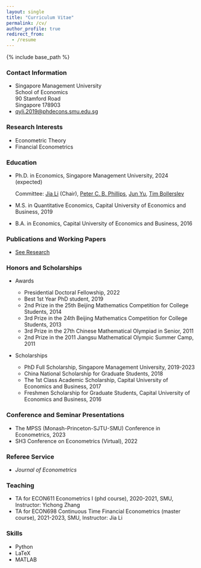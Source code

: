 ```yaml
---
layout: single
title: "Curriculum Vitae"
permalink: /cv/
author_profile: true
redirect_from:
  - /resume
---
```


{% include base_path %}

### Contact Information

* Singapore Management University   
  School of Economics   
  90 Stamford Road   
  Singapore 178903
* [qyli.2019@phdecons.smu.edu.sg](mailto:qyli.2019@phdecons.smu.edu.sg)  

### Research Interests

  * Econometric Theory
  * Financial Econometrics

### Education

* Ph.D. in Economics, Singapore Management University, 2024 (expected)
  
  Committee: [Jia Li](https://sites.google.com/view/jiali/home) (Chair), [Peter C. B. Phillips](http://korora.econ.yale.edu/phillips/), [Jun Yu](http://www.mysmu.edu/faculty/yujun/), [Tim Bollerslev](http://public.econ.duke.edu/~boller/)
* M.S. in Quantitative Economics, Capital University of Economics and Business, 2019
* B.A. in Economics, Capital University of Economics and Business, 2016

### Publications and Working Papers

* [See Research](https://lqyjasonlee.github.io/research/)

### Honors and Scholarships

* Awards
  * Presidential Doctoral Fellowship, 2022
  * Best 1st Year PhD student, 2019
  * 2nd Prize in the 25th Beijing Mathematics Competition for College Students, 2014
  * 3rd Prize in the 24th Beijing Mathematics Competition for College Students, 2013
  * 3rd Prize in the 27th Chinese Mathematical Olympiad in Senior, 2011 
  * 2nd Prize in the 2011 Jiangsu Mathematical Olympic Summer Camp, 2011

* Scholarships
  * PhD Full Scholarship, Singapore Management University, 2019-2023
  * China National Scholarship for Graduate Students, 2018
  * The 1st Class Academic Scholarship, Capital University of Economics and Business, 2017 
  * Freshmen Scholarship for Graduate Students, Capital University of Economics and Business, 2016

### Conference and Seminar Presentations
  * The MPSS (Monash-Princeton-SJTU-SMU) Conference in Econometrics, 2023
  * SH3 Conference on Econometrics (Virtual), 2022

### Referee Service
  * *Journal of Econometrics*
  
### Teaching

  * TA for ECON611 Econometrics I (phd course), 2020-2021, SMU, Instructor: Yichong Zhang
  * TA for ECON698 Continuous Time Financial Econometrics (master course), 2021-2023, SMU, Instructor: Jia Li
  
### Skills

* Python
* LaTeX
* MATLAB
